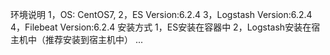 环境说明
1，OS: CentOS7,
2，ES Version:6.2.4
3，Logstash Version:6.2.4
4，Filebeat Version:6.2.4
安装方式
1，ES安装在容器中
2，Logstash安装在宿主机中（推荐安装到宿主机中）
...
